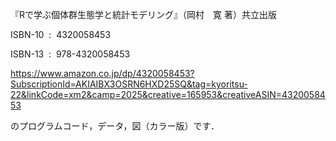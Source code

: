 『Rで学ぶ個体群生態学と統計モデリング』（岡村　寛 著）共立出版

ISBN-10 ‏ : ‎ 4320058453

ISBN-13 ‏ : ‎ 978-4320058453

https://www.amazon.co.jp/dp/4320058453?SubscriptionId=AKIAIBX3OSRN6HXD25SQ&tag=kyoritsu-22&linkCode=xm2&camp=2025&creative=165953&creativeASIN=4320058453

のプログラムコード，データ，図（カラー版）です．

